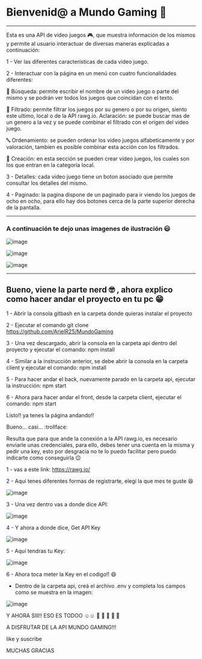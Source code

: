 # Bienvenid@ a Mundo Gaming 🚀

---

Esta es una API de video juegos 🎮, que muestra información de los mismos y permite al usuario interactuar de diversas maneras explicadas a continuación:

1 - Ver las diferentes características de cada video juego.

2 - Interactuar con la página en un menú con cuatro funcionalidades diferentes:

🔎 Búsqueda: permite escribir el nombre de un video juego o parte del mismo y se podrán ver todos los juegos que coincidan con el texto.

:twisted_rightwards_arrows: Filtrado: permite filtrar los juegos por su genero o por su origen, siento este ultimo, local o de la API rawg.io. Aclaración: se puede buscar mas de un genero a la vez y se puede combinar el filtrado con el origen del video juego.

:abc: Ordenamiento: se pueden ordenar los video juegos alfabeticamente y por valoración, tambíen es posible combinar esta acción con los filtrados.

:raised_hands: Creación: en esta sección se pueden crear video juegos, los cuales son los que entran en la categoría local.

3 - Detalles: cada video juego tiene un boton asociado que permite consultar los detalles del mismo.

4 - Paginado: la pagina dispone de un paginado para ir viendo los juegos de ocho en ocho, para ello hay dos botones cerca de la parte superior derecha de la pantalla.

---

### A continuación te dejo unas imagenes de ilustración :smiley:

![image](https://user-images.githubusercontent.com/82990938/129046269-491d910d-a05f-4f1c-b90e-31f182980f0a.png)

![image](https://user-images.githubusercontent.com/82990938/129046986-fcd236dd-f10d-4fef-9685-3777b629e045.png)

![image](https://user-images.githubusercontent.com/82990938/129054712-a7fcc4f0-90f1-4503-b1c8-c187f7a76f0b.png)

---

## Bueno, viene la parte nerd 🤓 , ahora explico como hacer andar el proyecto en tu pc :grin:

1 - Abrir la consola gitbash en la carpeta donde quieras instalar el proyecto

2 - Ejecutar el comando git clone https://github.com/ArielR25/MundoGaming

3 - Una vez descargado, abrir la consola en la carpeta api dentro del proyecto y ejecutar el comando: npm install

4 - Similar a la instrucción anterior, se debe abrir la consola en la carpeta client y ejecutar el comando: npm install

5 - Para hacer andar el back, nuevamente parado en la carpeta api, ejecutar la instrucción: npm start

6 - Ahora para hacer andar el front, desde la carpeta client, ejecutar el comando: npm start

Listo!! ya tenes la página andando!!

Bueno... casi... :trollface:

Resulta que para que ande la conexión a la API rawg.io, es necesario enviarle unas credenciales, para ello, debes tener una cuenta en la misma y pedir una key, esto por desgracia no te lo puedo facilitar pero puedo indicarte como conseguirla :wink:

1 - vas a este link: https://rawg.io/

2 - Aquí tenes diferentes formas de registrarte, elegí la que mes te guste :satisfied:

![image](https://user-images.githubusercontent.com/82990938/129660053-3c233772-d506-4a2c-93b4-790a5b2b4e53.png)

3 - Una vez dentro vas a donde dice API:

![image](https://user-images.githubusercontent.com/82990938/129660224-ae1c54b1-252c-4d4f-9b47-ac6a7d751754.png)

4 - Y ahora a donde dice, Get API Key

![image](https://user-images.githubusercontent.com/82990938/129660345-e39f1b77-cf1e-4293-83aa-14b4c625c929.png)

5 - Aquí tendras tu Key:

![image](https://user-images.githubusercontent.com/82990938/129660534-5451c621-2475-4ca4-88c3-a29d0f333cf0.png)

6 - Ahora toca meter la Key en el codigo!! :smile:

* Dentro de la carpeta api, creá el archivo .env y completa los campos como se muestra en la imagen:

![image](https://user-images.githubusercontent.com/82990938/129660872-9bc46c36-3baf-427b-ac86-b18e8689afbd.png)

Y AHORA SIII!! ESO ES TODOO :relaxed::relaxed: :tada: :confetti_ball: :tada: :confetti_ball: :tada:

A DISFRUTAR DE LA API MUNDO GAMING!!!

like y suscribe

MUCHAS GRACIAS
